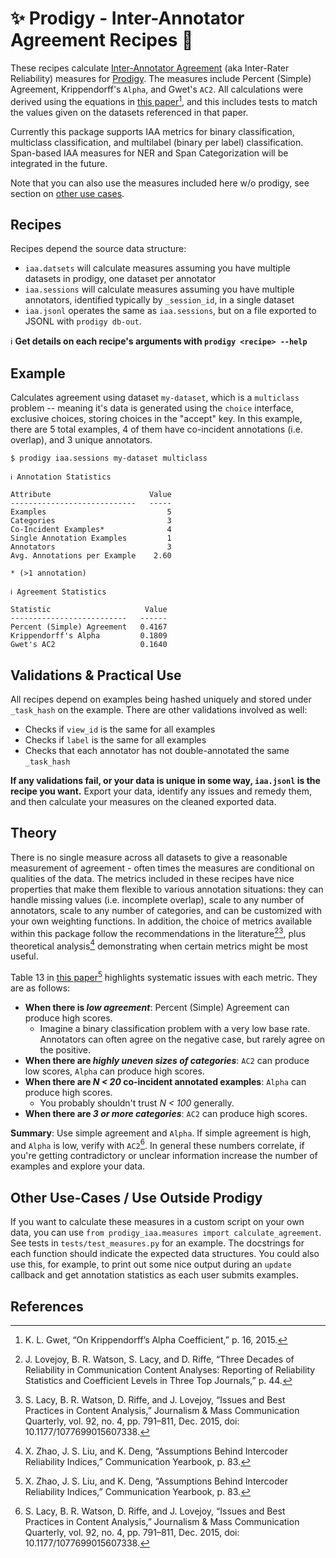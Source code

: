 # ✨ Prodigy - Inter-Annotator Agreement Recipes 🤝

These recipes calculate [Inter-Annotator Agreement](https://en.wikipedia.org/wiki/Inter-rater_reliability) (aka Inter-Rater Reliability) measures for [Prodigy](https://prodi.gy/). The measures include Percent (Simple) Agreement, Krippendorff's `Alpha`, and Gwet's `AC2`. All calculations were derived using the equations in [this paper](https://agreestat.com/papers/onkrippendorffalpha_rev10052015.pdf)[^1], and this includes tests to match the values given on the datasets referenced in that paper. 

Currently this package supports IAA metrics for binary classification, multiclass classification, and multilabel (binary per label) classification. Span-based IAA measures for NER and Span Categorization will be integrated in the future.

Note that you can also use the measures included here w/o prodigy, see section on [other use cases](#other-use-cases--use-outside-prodigy).

## Recipes

Recipes depend the source data structure:
- `iaa.datsets` will calculate measures assuming you have multiple datasets in prodigy, one dataset per annotator
- `iaa.sessions` will calculate measures assuming you have multiple annotators, identified typically by `_session_id`, in a single dataset
- `iaa.jsonl` operates the same as `iaa.sessions`, but on a file exported to JSONL with `prodigy db-out`.

ℹ️ **Get details on each recipe's arguments with `prodigy <recipe> --help`**

## Example

Calculates agreement using dataset `my-dataset`, which is a `multiclass` problem -- meaning it's data is generated using the `choice` interface, exclusive choices, storing choices in the "accept" key. In this example, there are 5 total examples, 4 of them have co-incident annotations (i.e. overlap), and 3 unique annotators.

```
$ prodigy iaa.sessions my-dataset multiclass

ℹ Annotation Statistics

Attribute                      Value
----------------------------   -----
Examples                           5
Categories                         3
Co-Incident Examples*              4
Single Annotation Examples         1
Annotators                         3
Avg. Annotations per Example    2.60

* (>1 annotation)

ℹ Agreement Statistics

Statistic                     Value
--------------------------   ------
Percent (Simple) Agreement   0.4167
Krippendorff's Alpha         0.1809
Gwet's AC2                   0.1640
```

## Validations & Practical Use

All recipes depend on examples being hashed uniquely and stored under `_task_hash` on the example. There are other validations involved as well:
- Checks if `view_id` is the same for all examples
- Checks if `label` is the same for all examples
- Checks that each annotator has not double-annotated the same `_task_hash`

**If any validations fail, or your data is unique in some way, `iaa.jsonl` is the recipe you want.** Export your data, identify any issues and remedy them, and then calculate your measures on the cleaned exported data.


## Theory

There is no single measure across all datasets to give a reasonable measurement of agreement - often times the measures are conditional on qualities of the data. The metrics included in these recipes have nice properties that make them flexible to various annotation situations: they can handle missing values (i.e. incomplete overlap), scale to any number of annotators, scale to any number of categories, and can be customized with your own weighting functions. In addition, the choice of metrics available within this package follow the recommendations in the literature[^2][^3], plus theoretical analysis[^4] demonstrating when certain metrics might be most useful.

Table 13 in [this paper](https://scholar.google.com/scholar?cluster=17269958574032994585&hl=en&as_sdt=0,34&as_vis=1)[^4] highlights systematic issues with each metric. They are as follows:

- **When there is _low agreement_**: Percent (Simple) Agreement can produce high scores.
  - Imagine a binary classification problem with a very low base rate. Annotators can often agree on the negative case, but rarely agree on the positive.
- **When there are _highly uneven sizes of categories_**: `AC2` can produce low scores, `Alpha` can produce high scores.
- **When there are _N < 20_ co-incident annotated examples**: `Alpha` can produce high scores.
  - You probably shouldn't trust _N < 100_ generally.
- **When there are _3 or more categories_**: `AC2` can produce high scores.

**Summary**: Use simple agreement and `Alpha`. If simple agreement is high, and `Alpha` is low, verify with `AC2`[^3]. In general these numbers correlate, if you're getting contradictory or unclear information increase the number of examples and explore your data.

## Other Use-Cases / Use Outside Prodigy

If you want to calculate these measures in a custom script on your own data, you can use `from prodigy_iaa.measures import calculate_agreement`. See tests in `tests/test_measures.py` for an example. The docstrings for each function should indicate the expected data structures. You could also use this, for example, to print out some nice output during an `update` callback and get annotation statistics as each user submits examples.

## References


[^1]: K. L. Gwet, “On Krippendorff’s Alpha Coefficient,” p. 16, 2015.
[^2]: J. Lovejoy, B. R. Watson, S. Lacy, and D. Riffe, “Three Decades of Reliability in Communication Content Analyses: Reporting of Reliability Statistics and Coefficient Levels in Three Top Journals,” p. 44.
[^3]: S. Lacy, B. R. Watson, D. Riffe, and J. Lovejoy, “Issues and Best Practices in Content Analysis,” Journalism & Mass Communication Quarterly, vol. 92, no. 4, pp. 791–811, Dec. 2015, doi: 10.1177/1077699015607338.
[^4]: X. Zhao, J. S. Liu, and K. Deng, “Assumptions Behind Intercoder Reliability Indices,” Communication Yearbook, p. 83.
